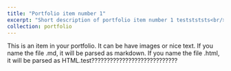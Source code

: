 ```yaml
---
title: "Portfolio item number 1"
excerpt: "Short description of portfolio item number 1 teststststs<br/><img src='/images/500x300.png'>"
collection: portfolio
---
```


This is an item in your portfolio. It can be have images or nice text. If you name the file .md, it will be parsed as markdown. If you name the file .html, it will be parsed as HTML.test????????????????????????????
